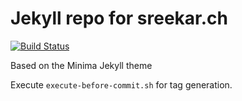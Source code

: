 # Jekyll repo for sreekar.ch

[![Build Status](https://travis-ci.com/EarthBug/EarthBug.github.io.svg?branch=master)](https://travis-ci.com/EarthBug/EarthBug.github.io)

Based on the Minima Jekyll theme

Execute <code>execute-before-commit.sh</code> for tag generation.
